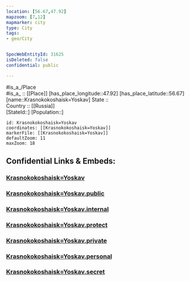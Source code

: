 ```yaml
---
location: [56.67,47.92] 
mapzoom: [7,12] 
mapmarker: city 
type: City
tags:
- geo/City


SpocWebEntityId: 31625
isDeleted: false
confidential: public

---
```

#is_a_/Place  
#is_a_ :: [[Place]] 
[has_place_longitude::47.92] 
[has_place_latitude::56.67] 
[name::Krasnokokoshaisk=Yoskav] 
State ::  
Country :: [[Russia]]  
[StateId::] 
[Population::] 



```leaflet
id: Krasnokokoshaisk=Yoskav
coordinates: [[Krasnokokoshaisk=Yoskav]] 
markerFile: [[Krasnokokoshaisk=Yoskav]] 
defaultZoom: 11 
maxZoom: 18
```


## Confidential Links & Embeds: 

### [Krasnokokoshaisk=Yoskav](/_Standards/Earth/Continent/Europe/Europe~East/Russia/Russia~Volga/Mari_El~Republic/City/Krasnokokoshaisk=Yoskav.md) 

### [Krasnokokoshaisk=Yoskav.public](/_public/Earth/Continent/Europe/Europe~East/Russia/Russia~Volga/Mari_El~Republic/City/Krasnokokoshaisk=Yoskav.public.md) 

### [Krasnokokoshaisk=Yoskav.internal](/_internal/Earth/Continent/Europe/Europe~East/Russia/Russia~Volga/Mari_El~Republic/City/Krasnokokoshaisk=Yoskav.internal.md) 

### [Krasnokokoshaisk=Yoskav.protect](/_protect/Earth/Continent/Europe/Europe~East/Russia/Russia~Volga/Mari_El~Republic/City/Krasnokokoshaisk=Yoskav.protect.md) 

### [Krasnokokoshaisk=Yoskav.private](/_private/Earth/Continent/Europe/Europe~East/Russia/Russia~Volga/Mari_El~Republic/City/Krasnokokoshaisk=Yoskav.private.md) 

### [Krasnokokoshaisk=Yoskav.personal](/_personal/Earth/Continent/Europe/Europe~East/Russia/Russia~Volga/Mari_El~Republic/City/Krasnokokoshaisk=Yoskav.personal.md) 

### [Krasnokokoshaisk=Yoskav.secret](/_secret/Earth/Continent/Europe/Europe~East/Russia/Russia~Volga/Mari_El~Republic/City/Krasnokokoshaisk=Yoskav.secret.md)

